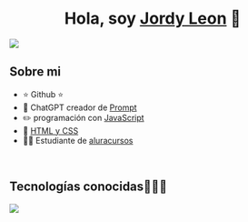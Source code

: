 <div align="center">
<h1 align="center">Hola, soy <a href="">Jordy Leon</a> 👋</h1>
</div>

<img src="https://i.imgur.com/Tr2AzTa.png">


## Sobre mi

- ⭐ Github ⭐ 
- 🎥 ChatGPT creador de [Prompt](https://chatgpt.com/)
- ✏️ programación con [JavaScript](https://developer.mozilla.org/es/docs/Web/JavaScript)
- 📗 [HTML y CSS](https://es.khanacademy.org/computing/computer-programming/html-css#:~:text=HTML%20es%20el%20lenguaje%20de,%2C%20fuente%2C%20dise%C3%B1o%20y%20m%C3%A1s.)
- 🧑‍🏫 Estudiante de [aluracursos](https://www.aluracursos.com/)
<br>


## <h2 >Tecnologías conocidas👨🏻‍💻</h2>

<p align="left">
  <a href="https://skillicons.dev">
    <img src="https://skillicons.dev/icons?i=css,html,js,nodejs,mysql,firebase,git,github,vscode,bash,ps&perline=12" />
  </a>
</p>
<br>
